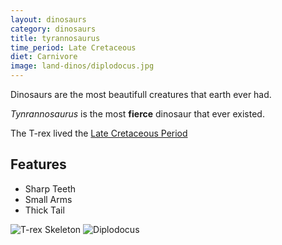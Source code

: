 ```yaml
---
layout: dinosaurs
category: dinosaurs
title: tyrannosaurus
time_period: Late Cretaceous
diet: Carnivore
image: land-dinos/diplodocus.jpg
---
```


Dinosaurs are the most beautifull creatures that earth ever had.

*Tynrannosaurus* is the most **fierce** dinosaur that ever existed.

The T-rex lived the [Late Cretaceous Period](http://fc09.deviantart.net/fs70/f/2012/225/e/c/t_rex___small_arms_fire_by_mysticalpha-d5awa5t.jpg)

## Features

- Sharp Teeth
- Small Arms
- Thick Tail

![T-rex Skeleton](http://upload.wikimedia.org/wikipedia/commons/9/94/Tyrannosaurus_Rex_Holotype.jpg)
![Diplodocus]({{site.baseurl}}/images/land-dinos/diplodocus.jpg)